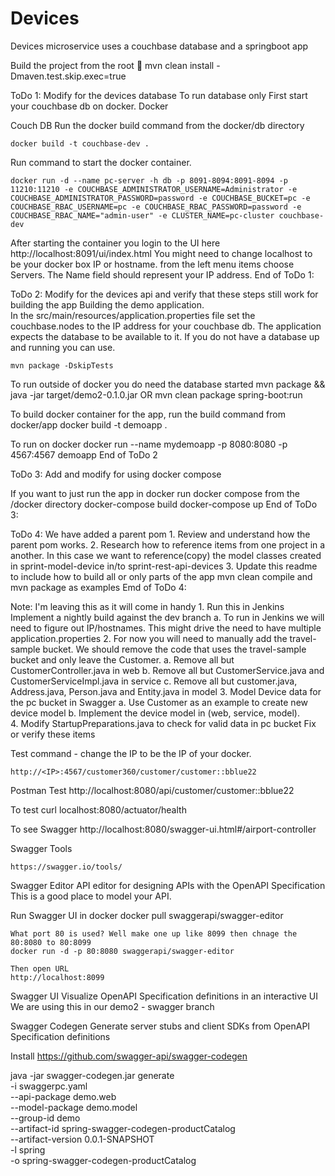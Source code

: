 Devices
===============
Devices microservice uses a couchbase database and a springboot app

Build the project from the root
    &#x1F539; mvn clean install -Dmaven.test.skip.exec=true

ToDo 1: Modify for the devices database
To run database only
First start your couchbase db on docker.
Docker

Couch DB
Run the docker build command from the docker/db directory

	docker build -t couchbase-dev .

Run command to start the docker container.

	docker run -d --name pc-server -h db -p 8091-8094:8091-8094 -p 11210:11210 -e COUCHBASE_ADMINISTRATOR_USERNAME=Administrator -e COUCHBASE_ADMINISTRATOR_PASSWORD=password -e COUCHBASE_BUCKET=pc -e COUCHBASE_RBAC_USERNAME=pc -e COUCHBASE_RBAC_PASSWORD=password -e COUCHBASE_RBAC_NAME="admin-user" -e CLUSTER_NAME=pc-cluster couchbase-dev

After starting the container you login to the UI here http://localhost:8091/ui/index.html  You might need to change localhost to be your docker box IP or hostname.
from the left menu items choose Servers.  The Name field should represent your IP address.
End of ToDo 1:

ToDo 2: Modify for the devices api and verify that these steps still work for building the app
Building the demo application.  
In the src/main/resources/application.properties file set the couchbase.nodes to the IP address for your couchbase db.  The application expects the database to be available to it.  If you do not have a database up and running you can use.

    mvn package -DskipTests
	
To run outside of docker you do need the database started
    mvn package && java -jar target/demo2-0.1.0.jar
    OR
    mvn clean package spring-boot:run

To build docker container for the app, run the build command from docker/app
     docker build -t demoapp .

To run on docker
   docker run --name mydemoapp -p 8080:8080 -p 4567:4567 demoapp
End of ToDo 2  

ToDo 3: Add and modify for using docker compose
   
If you want to just run the app in docker run docker compose from the /docker directory
	docker-compose build
	docker-compose up
End of ToDo 3:

ToDo 4: We have added a parent pom
    1. Review and understand how the parent pom works.
    2. Research how to reference items from one project in a another.
        In this case we want to reference(copy) the model classes created in sprint-model-device in/to sprint-rest-api-devices
    3. Update this readme to include how to build all or only parts of the app
        mvn clean compile  and mvn package as examples
Emd of ToDo 4:
	
Note: I'm leaving this as it will come in handy 
    1. Run this in Jenkins Implement a nightly build against the dev branch
        a. To run in Jenkins we will need to figure out IP/hostnames.  This might drive the need to have multiple application.properties
    2. For now you will need to manually add the travel-sample bucket.  We should remove the code that uses the travel-sample bucket and only leave the Customer.
        a. Remove all but CustomerController.java in web
        b. Remove all but CustomerService.java and CustomerServiceImpl.java in service
        c. Remove all but customer.java, Address.java, Person.java and Entity.java in model
    3. Model Device data for the pc bucket in Swagger
        a. Use Customer as an example to create new device model
        b. Implement the device model in (web, service, model).  
    4. Modify StartupPreparations.java to check for valid data in pc bucket
Fix or verify these items

Test command - change the IP to be the IP of your docker.

	http://<IP>:4567/customer360/customer/customer::bblue22

Postman Test
    http://localhost:8080/api/customer/customer::bblue22

To test
    curl localhost:8080/actuator/health

To see Swagger
    http://localhost:8080/swagger-ui.html#/airport-controller

Swagger Tools
	
	https://swagger.io/tools/

Swagger Editor
API editor for designing APIs with the OpenAPI Specification
This is a good place to model your API.

Run Swagger UI in docker
	docker pull swaggerapi/swagger-editor
	
	What port 80 is used? Well make one up like 8099 then chnage the 80:8080 to 80:8099
	docker run -d -p 80:8080 swaggerapi/swagger-editor
	
	Then open URL
	http://localhost:8099

Swagger UI
Visualize OpenAPI Specification definitions in an interactive UI
We are using this in our demo2 - swagger branch

Swagger Codegen
Generate server stubs and client SDKs from OpenAPI Specification definitions

Install https://github.com/swagger-api/swagger-codegen

java -jar swagger-codegen<version>.jar generate \
  -i swaggerpc.yaml \
  --api-package demo.web \
  --model-package demo.model \
  --group-id demo \
  --artifact-id spring-swagger-codegen-productCatalog \
  --artifact-version 0.0.1-SNAPSHOT \
  -l spring \
  -o spring-swagger-codegen-productCatalog
